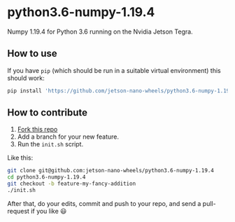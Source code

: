 # python3.6-numpy-1.19.4

Numpy 1.19.4 for Python 3.6 running on the Nvidia Jetson Tegra.


## How to use

If you have `pip` (which should be run in a suitable virtual environment) this should work:

```sh
pip install 'https://github.com/jetson-nano-wheels/python3.6-numpy-1.19.4/releases/download/v0.0.2/numpy-1.19.4-cp36-cp36m-linux_aarch64.whl'
```


## How to contribute

  1. [Fork this repo](https://github.com/jetson-nano-wheels/python3.6-numpy-1.19.4/fork)
  2. Add a branch for your new feature.
  3. Run the `init.sh` script.

Like this:

```sh
git clone git@github.com:jetson-nano-wheels/python3.6-numpy-1.19.4
cd python3.6-numpy-1.19.4
git checkout -b feature-my-fancy-addition
./init.sh
```

After that, do your edits, commit and push to your repo, and send a pull-request if you like 😃
